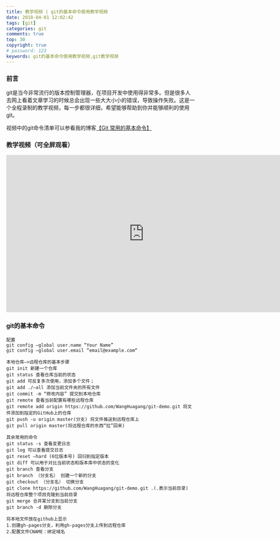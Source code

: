 ```yaml
---
title: 教学视频 | git的基本命令使用教学视频
date: 2018-04-01 12:02:42
tags: [git]
categories: git
comments: true
top: 30
copyright: true
# password: 123
keywords: git的基本命令使用教学视频,git教学视频
---
```

### 前言
git是当今非常流行的版本控制管理器，在项目开发中使用得非常多。但是很多人去网上看着文章学习的时候总会出现一些大大小小的错误，导致操作失败。这是一个全程录制的教学视频，每一步都很详细，希望能够帮助到你并能够顺利的使用git。

视频中的git命令清单可以参看我的博客[【Git 常用的基本命令】](http://blog.54whg.cn/2018/03/17/gitLearn/)

### 教学视频（可全屏观看）

<iframe width="735" height="420" src="http://v.youku.com/v_show/id_XMzUwNjM0MTk4MA==.html?spm=a2h3j.8428770.3416059.1"  scrolling="no" frameborder="0" allowfullscreen></iframe>

### git的基本命令
```
配置
git config –global user.name “Your Name”
git config –global user.email “email@example.com“

本地仓库—>远程仓库的基本步骤
git init 新建一个仓库
git status 查看仓库当前的状态
git add 可反复多次使用，添加多个文件；
git add ./–all 添加当前文件夹的所有文件
git commit -m “修改内容” 提交到本地仓库
git remote 查看当前配置有哪些远程仓库
git remote add origin https://github.com/WangHuagang/git-demo.git 将文件添加到指定的GitHub上的仓库
git push -u origin master(分支) 将文件推送到远程仓库上
git pull origin master(将远程仓库的东西“拉”回来)

其余常用的命令
git status -s 查看变更日志
git log 可以查看提交日志
git reset –hard (6位版本号) 回归到指定版本
git diff 可以用于对比当前状态和版本库中状态的变化
git branch 查看分支
git branch （分支名） 创建一个新的分支
git checkout （分支名） 切换分支
git clone https://github.com/WangHuagang/git-demo.git .(.表示当前目录) 将远程仓库整个项目克隆到当前目录
git merge 合并某分支到当前分支
git branch -d 删除分支

将本地文件放在github上显示
1.创建gh-pages分支，利用gh-pages分支上传到远程仓库
2.配置文件CNAME：绑定域名
```


<script>
var _hmt = _hmt || [];
(function() {
  var hm = document.createElement("script");
  hm.src = "https://hm.baidu.com/hm.js?cb26b3220fad854a3119dd8d11ddc6eb";
  var s = document.getElementsByTagName("script")[0]; 
  s.parentNode.insertBefore(hm, s);
})();
</script>
